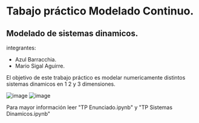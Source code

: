 # Tabajo práctico Modelado Continuo.
## Modelado de sistemas dinamicos.
 integrantes:
  - Azul Barracchia.
  - Mario Sigal Aguirre.

El objetivo de este trabajo práctico es modelar numericamente distintos sistemas dinamicos en 1 2 y 3 dimensiones.

![image](https://github.com/user-attachments/assets/6f6f50dd-f91c-49e5-af08-9db863d2deb1)
![image](https://github.com/user-attachments/assets/4ef19484-0995-477d-b4ea-f995fd591081)


Para mayor información leer "TP Enunciado.ipynb" y "TP Sistemas Dinamicos.ipynb"


